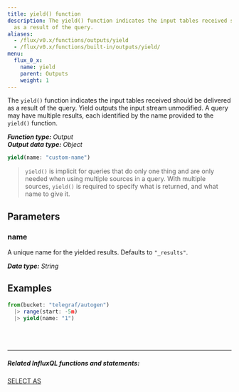 ```yaml
---
title: yield() function
description: The yield() function indicates the input tables received should be delivered
  as a result of the query.
aliases:
  - /flux/v0.x/functions/outputs/yield
  - /flux/v0.x/functions/built-in/outputs/yield/
menu:
  flux_0_x:
    name: yield
    parent: Outputs
    weight: 1
---
```


The `yield()` function indicates the input tables received should be delivered as a result of the query.
Yield outputs the input stream unmodified.
A query may have multiple results, each identified by the name provided to the `yield()` function.

_**Function type:** Output_  
_**Output data type:** Object_

```js
yield(name: "custom-name")
```

> `yield()` is implicit for queries that do only one thing and are only needed when using multiple sources in a query.
> With multiple sources, `yield()` is required to specify what is returned, and what name to give it.

## Parameters

### name
A unique name for the yielded results.
Defaults to `"_results"`.

_**Data type:** String_

## Examples
```js
from(bucket: "telegraf/autogen")
  |> range(start: -5m)
  |> yield(name: "1")
```

<hr style="margin-top:4rem"/>

##### Related InfluxQL functions and statements:
[SELECT AS](/influxdb/latest/query_language/data_exploration/#the-basic-select-statement)
